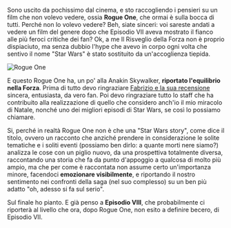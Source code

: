 Sono uscito da pochissimo dal cinema, e sto raccogliendo i pensieri su un film che non volevo vedere, ossia **Rogue One**, che ormai è sulla bocca di tutti. Perché non lo volevo vedere? Beh, siate sinceri: voi sareste andati a vedere un film del genere dopo che Episodio VII aveva mostrato il fianco alle più feroci critiche dei fan? Ok, a me Il Risveglio della Forza non è proprio dispiaciuto, ma senza dubbio l'hype che avevo in corpo ogni volta che sentivo il nome "Star Wars" è stato sostituito da un'accoglienza tiepida.

![Rogue One](https://gitlab.com/dottorblaster/blog-images/raw/master/images/dark-toy-detail-lego.jpg)

E questo Rogue One ha, un po' alla Anakin Skywalker, **riportato l'equilibrio nella Forza**. Prima di tutto devo ringraziare [Fabrizio e la sua recensione](http://gli88folli.it/rogue-one-felicity-jones-diego-luna-gareth-evans/) sincera, entusiasta, da vero fan. Poi devo ringraziare tutto lo staff che ha contribuito alla realizzazione di quello che considero anch'io il mio miracolo di Natale, nonché uno dei migliori episodi di Star Wars, se così lo possiamo chiamare.

Si, perché in realtà Rogue One non è che una "Star Wars story", come dice il titolo, ovvero un racconto che anziché prendere in considerazione le solite tematiche e i soliti eventi (possiamo ben dirlo: a quante morti nere siamo?) analizza le cose con un piglio nuovo, da una prospettiva totalmente diversa, raccontando una storia che fa da punto d'appoggio a qualcosa di molto più ampio, ma che per come è raccontata non assume certo un'importanza minore, facendoci **emozionare visibilmente**, e riportando il nostro sentimento nei confronti della saga (nel suo complesso) su un ben più adatto "oh, adesso si fa sul serio".

Sul finale ho pianto. E già penso a **Episodio VIII**, che probabilmente ci riporterà al livello che ora, dopo Rogue One, non esito a definire becero, di Episodio VII.
